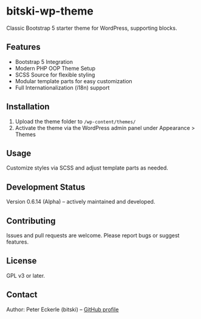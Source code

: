 # bitski-wp-theme
Classic Bootstrap 5 starter theme for WordPress, supporting blocks.

## Features
- Bootstrap 5 Integration
- Modern PHP OOP Theme Setup
- SCSS Source for flexible styling
- Modular template parts for easy customization
- Full Internationalization (i18n) support

## Installation
1. Upload the theme folder to `/wp-content/themes/`
2. Activate the theme via the WordPress admin panel under Appearance > Themes

## Usage
Customize styles via SCSS and adjust template parts as needed.

## Development Status
Version 0.6.14 (Alpha) – actively maintained and developed.

## Contributing
Issues and pull requests are welcome. Please report bugs or suggest features.

## License
GPL v3 or later.

## Contact
Author: Peter Eckerle (bitski) – [GitHub profile](https://github.com/bitski)
